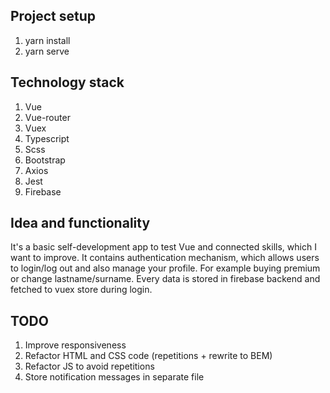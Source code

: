 ## Project setup

1. yarn install
2. yarn serve

## Technology stack

1. Vue
2. Vue-router
3. Vuex
4. Typescript
5. Scss
6. Bootstrap
7. Axios
8. Jest
9. Firebase

## Idea and functionality

It's a basic self-development app to test Vue and connected skills, which I want to improve.
It contains authentication mechanism, which allows users to login/log out and also manage your profile.
For example buying premium or change lastname/surname.
Every data is stored in firebase backend and fetched to vuex store during login.

## TODO

1. Improve responsiveness
2. Refactor HTML and CSS code (repetitions + rewrite to BEM)
3. Refactor JS to avoid repetitions
4. Store notification messages in separate file
